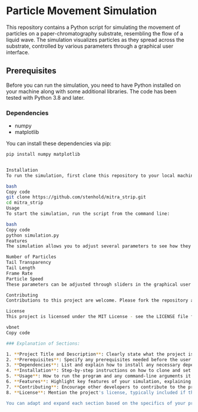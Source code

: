 # Particle Movement Simulation

This repository contains a Python script for simulating the movement of particles on a paper-chromatography substrate, resembling the flow of a liquid wave. The simulation visualizes particles as they spread across the substrate, controlled by various parameters through a graphical user interface.

## Prerequisites

Before you can run the simulation, you need to have Python installed on your machine along with some additional libraries. The code has been tested with Python 3.8 and later.

### Dependencies

- numpy
- matplotlib

You can install these dependencies via pip:

```bash
pip install numpy matplotlib


Installation
To run the simulation, first clone this repository to your local machine:

bash
Copy code
git clone https://github.com/stenhold/mitra_strip.git
cd mitra_strip
Usage
To start the simulation, run the script from the command line:

bash
Copy code
python simulation.py
Features
The simulation allows you to adjust several parameters to see how they affect particle movement:

Number of Particles
Tail Transparency
Tail Length
Frame Rate
Particle Speed
These parameters can be adjusted through sliders in the graphical user interface.

Contributing
Contributions to this project are welcome. Please fork the repository and submit a pull request with your changes.

License
This project is licensed under the MIT License - see the LICENSE file for details.

vbnet
Copy code

### Explanation of Sections:

1. **Project Title and Description**: Clearly state what the project is and a brief description of what it does.
2. **Prerequisites**: Specify any prerequisites needed before the user can run the project.
3. **Dependencies**: List and explain how to install any necessary dependencies.
4. **Installation**: Step-by-step instructions on how to clone and set up the project.
5. **Usage**: How to run the program and any command-line arguments it accepts.
6. **Features**: Highlight key features of your simulation, explaining adjustable parameters or other important functionality.
7. **Contributing**: Encourage other developers to contribute to the project.
8. **License**: Mention the project's license, typically included if the project is open source.

You can adapt and expand each section based on the specifics of your project and any additional instructions or information you think might be helpful to users.

